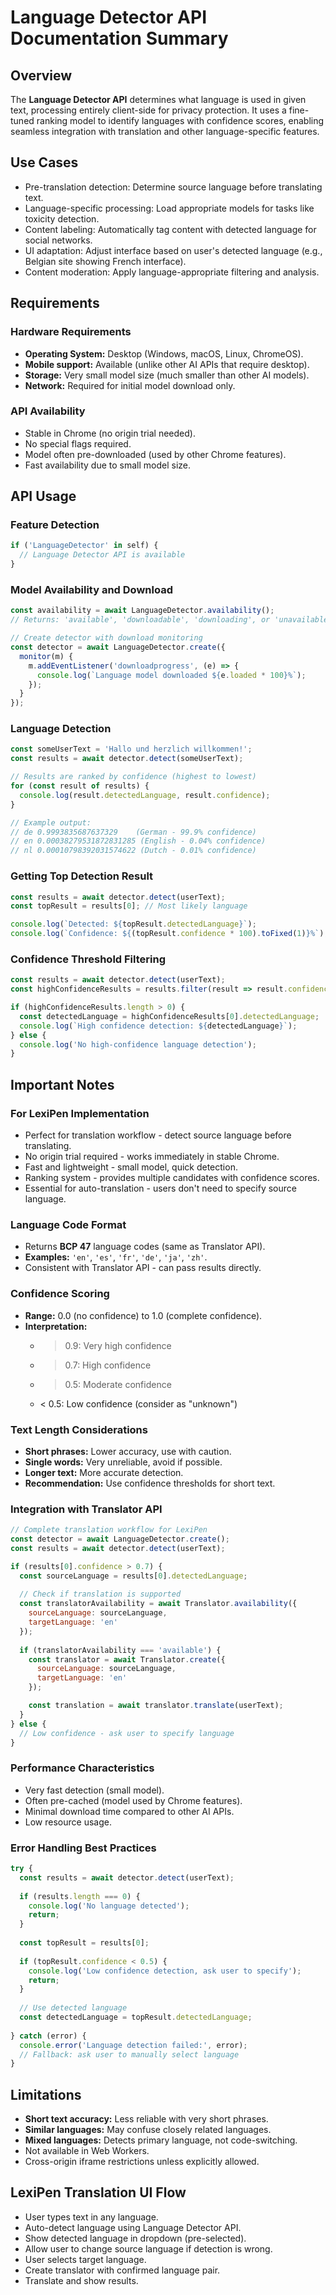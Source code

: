 # Language Detector API Documentation Summary

## Overview

The **Language Detector API** determines what language is used in given text, processing entirely client-side for privacy protection. It uses a fine-tuned ranking model to identify languages with confidence scores, enabling seamless integration with translation and other language-specific features.

## Use Cases

* Pre-translation detection: Determine source language before translating text.
* Language-specific processing: Load appropriate models for tasks like toxicity detection.
* Content labeling: Automatically tag content with detected language for social networks.
* UI adaptation: Adjust interface based on user's detected language (e.g., Belgian site showing French interface).
* Content moderation: Apply language-appropriate filtering and analysis.

## Requirements

### Hardware Requirements

* **Operating System:** Desktop (Windows, macOS, Linux, ChromeOS).
* **Mobile support:** Available (unlike other AI APIs that require desktop).
* **Storage:** Very small model size (much smaller than other AI models).
* **Network:** Required for initial model download only.

### API Availability

* Stable in Chrome (no origin trial needed).
* No special flags required.
* Model often pre-downloaded (used by other Chrome features).
* Fast availability due to small model size.

## API Usage

### Feature Detection

```javascript
if ('LanguageDetector' in self) {
  // Language Detector API is available
}
```

### Model Availability and Download

```javascript
const availability = await LanguageDetector.availability();
// Returns: 'available', 'downloadable', 'downloading', or 'unavailable'

// Create detector with download monitoring
const detector = await LanguageDetector.create({
  monitor(m) {
    m.addEventListener('downloadprogress', (e) => {
      console.log(`Language model downloaded ${e.loaded * 100}%`);
    });
  }
});
```

### Language Detection

```javascript
const someUserText = 'Hallo und herzlich willkommen!';
const results = await detector.detect(someUserText);

// Results are ranked by confidence (highest to lowest)
for (const result of results) {
  console.log(result.detectedLanguage, result.confidence);
}

// Example output:
// de 0.9993835687637329    (German - 99.9% confidence)
// en 0.00038279531872831285 (English - 0.04% confidence)  
// nl 0.00010798392031574622 (Dutch - 0.01% confidence)
```

### Getting Top Detection Result

```javascript
const results = await detector.detect(userText);
const topResult = results[0]; // Most likely language

console.log(`Detected: ${topResult.detectedLanguage}`);
console.log(`Confidence: ${(topResult.confidence * 100).toFixed(1)}%`);
```

### Confidence Threshold Filtering

```javascript
const results = await detector.detect(userText);
const highConfidenceResults = results.filter(result => result.confidence > 0.8);

if (highConfidenceResults.length > 0) {
  const detectedLanguage = highConfidenceResults[0].detectedLanguage;
  console.log(`High confidence detection: ${detectedLanguage}`);
} else {
  console.log('No high-confidence language detection');
}
```

## Important Notes

### For LexiPen Implementation

* Perfect for translation workflow - detect source language before translating.
* No origin trial required - works immediately in stable Chrome.
* Fast and lightweight - small model, quick detection.
* Ranking system - provides multiple candidates with confidence scores.
* Essential for auto-translation - users don't need to specify source language.

### Language Code Format

* Returns **BCP 47** language codes (same as Translator API).
* **Examples:** `'en'`, `'es'`, `'fr'`, `'de'`, `'ja'`, `'zh'`.
* Consistent with Translator API - can pass results directly.

### Confidence Scoring

* **Range:** 0.0 (no confidence) to 1.0 (complete confidence).
* **Interpretation:**
  * > 0.9: Very high confidence
  * > 0.7: High confidence
  * > 0.5: Moderate confidence
  * < 0.5: Low confidence (consider as "unknown")

### Text Length Considerations

* **Short phrases:** Lower accuracy, use with caution.
* **Single words:** Very unreliable, avoid if possible.
* **Longer text:** More accurate detection.
* **Recommendation:** Use confidence thresholds for short text.

### Integration with Translator API

```javascript
// Complete translation workflow for LexiPen
const detector = await LanguageDetector.create();
const results = await detector.detect(userText);

if (results[0].confidence > 0.7) {
  const sourceLanguage = results[0].detectedLanguage;
  
  // Check if translation is supported
  const translatorAvailability = await Translator.availability({
    sourceLanguage: sourceLanguage,
    targetLanguage: 'en'
  });
  
  if (translatorAvailability === 'available') {
    const translator = await Translator.create({
      sourceLanguage: sourceLanguage,
      targetLanguage: 'en'
    });

    const translation = await translator.translate(userText);
  }
} else {
  // Low confidence - ask user to specify language
}
```

### Performance Characteristics

* Very fast detection (small model).
* Often pre-cached (model used by Chrome features).
* Minimal download time compared to other AI APIs.
* Low resource usage.

### Error Handling Best Practices

```javascript
try {
  const results = await detector.detect(userText);
  
  if (results.length === 0) {
    console.log('No language detected');
    return;
  }
  
  const topResult = results[0];
  
  if (topResult.confidence < 0.5) {
    console.log('Low confidence detection, ask user to specify');
    return;
  }
  
  // Use detected language
  const detectedLanguage = topResult.detectedLanguage;
  
} catch (error) {
  console.error('Language detection failed:', error);
  // Fallback: ask user to manually select language
}
```

## Limitations

* **Short text accuracy:** Less reliable with very short phrases.
* **Similar languages:** May confuse closely related languages.
* **Mixed languages:** Detects primary language, not code-switching.
* Not available in Web Workers.
* Cross-origin iframe restrictions unless explicitly allowed.

## LexiPen Translation UI Flow

* User types text in any language.
* Auto-detect language using Language Detector API.
* Show detected language in dropdown (pre-selected).
* Allow user to change source language if detection is wrong.
* User selects target language.
* Create translator with confirmed language pair.
* Translate and show results.
